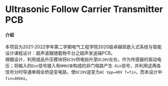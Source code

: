 # Ultrasonic Follow Carrier Transmitter PCB

#### 介绍
本项目为2021-2022学年第二学期电气工程学院2020级卓越班嵌入式系统与智能设计课程设计：超声波跟随载物平台之超声发送端PCB。<br>
根据设计，利用成品升压模块将```DC5V```供电抬升至```DC20V```左右，作为传感器的驱动电压；将输入的```Din```信号接入有```NMOS管```构成的非门电路产生```-Din```信号，并利用这两各信号分时导通单相全桥逆变电路，使```DC20V```逆变为```AC Vpp=40V f=fin```，而本设计中```fin=40kHz```。